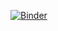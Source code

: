 [![Binder](https://mybinder.org/badge_logo.svg)](https://mybinder.org/v2/gh/Curry-Sawce-W/speech-envelope-enhancement/main?urlpath=%2Fdoc%2Ftree%2Fcompare_samples.ipynb)
